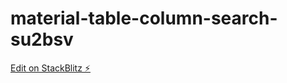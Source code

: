 # material-table-column-search-su2bsv

[Edit on StackBlitz ⚡️](https://stackblitz.com/edit/material-table-column-search-su2bsv)